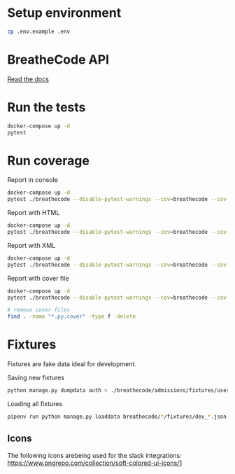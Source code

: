 # Setup environment

```bash
cp .env.example .env
```

# BreatheCode API

[Read the docs](https://documenter.getpostman.com/view/2432393/T1LPC6ef)


# Run the tests

```bash
docker-compose up -d
pytest
```

# Run coverage

Report in console

```bash
docker-compose up -d
pytest ./breathecode --disable-pytest-warnings --cov=breathecode --cov-report term-missing
```

Report with HTML

```bash
docker-compose up -d
pytest ./breathecode --disable-pytest-warnings --cov=breathecode --cov-report html
```

Report with XML

```bash
docker-compose up -d
pytest ./breathecode --disable-pytest-warnings --cov=breathecode --cov-report xml
```

Report with cover file

```bash
docker-compose up -d
pytest ./breathecode --disable-pytest-warnings --cov=breathecode --cov-report annotate

# remove cover files
find . -name "*.py,cover" -type f -delete
```

# Fixtures

Fixtures are fake data ideal for development.

Saving new fixtures
```bash
python manage.py dumpdata auth > ./breathecode/admissions/fixtures/users.json
```

Loading all fixtures
```bash
pipenv run python manage.py loaddata breathecode/*/fixtures/dev_*.json
```

## Icons

The following icons arebeing used for the slack integrations: https://www.pngrepo.com/collection/soft-colored-ui-icons/1